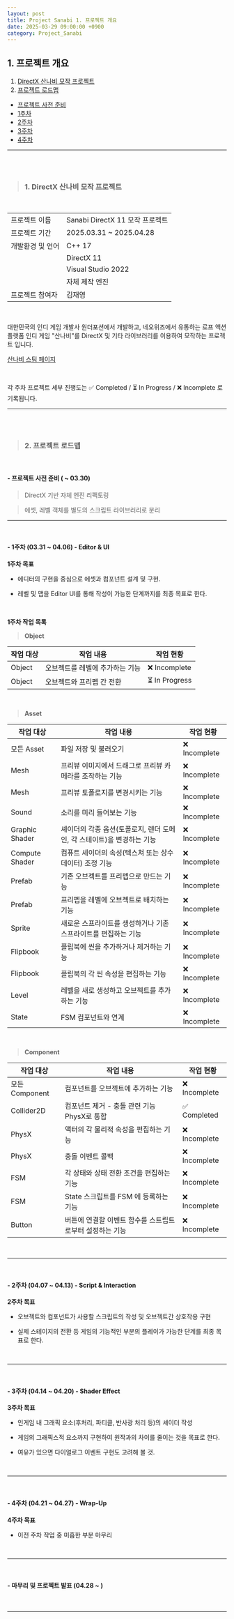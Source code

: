 ```yaml
---
layout: post
title: Project Sanabi 1. 프로젝트 개요
date: 2025-03-29 09:00:00 +0900
category: Project_Sanabi
---
```


## 1. 프로젝트 개요

1. [DirectX 산나비 모작 프로젝트](#1-directx-산나비-모작-프로젝트)
2. [프로젝트 로드맵](#2-프로젝트-로드맵)
  - [프로젝트 사전 준비](#--프로젝트-사전-준비---0330)
  - [1주차](#--1주차-0331--0406---editor--ui)
  - [2주차](#--2주차-0407--0413---script--interaction)
  - [3주차](#--3주차-0414--0420---shader-effect)
  - [4주차](#--4주차-0421--0427---wrap-up)

---

<br><br>

>### 1. DirectX 산나비 모작 프로젝트

<br>

|||
|---|---|
|프로젝트 이름|Sanabi DirectX 11 모작 프로젝트|
|프로젝트 기간|2025.03.31 ~ 2025.04.28|
|개발환경 및 언어|C++ 17|
||DirectX 11|
||Visual Studio 2022|
||자체 제작 엔진|
|프로젝트 참여자|김재영|

<br>

대한민국의 인디 게임 개발사 원더포션에서 개발하고, 네오위즈에서 유통하는 로프 액션 플랫폼 인디 게임 "산나비"를 DirectX 및 기타 라이브러리를 이용하여 모작하는 프로젝트 입니다.

[산나비 스팀 페이지](https://store.steampowered.com/app/1562700/_/)


<br>

각 주차 프로젝트 세부 진행도는 ✅ Completed / ⏳ In Progress / ❌ Incomplete 로 기록됩니다.

---

<br><br>

>### 2. 프로젝트 로드맵

<br>

#### - 프로젝트 사전 준비 ( ~ 03.30)

> DirectX 기반 자체 엔진 리팩토링

> 에셋, 레벨 객체를 별도의 스크립트 라이브러리로 분리


---

<br>

#### - 1주차 (03.31 ~ 04.06) - Editor & UI

**1주차 목표**

- 에디터의 구현을 중심으로 에셋과 컴포넌트 설계 및 구현.

- 레벨 및 맵을 Editor UI를 통해 작성이 가능한 단계까지를 최종 목표로 한다.


<br>

**1주차 작업 목록**

> **Object**

|작업 대상|작업 내용|작업 현황|
|---|---|---|
|Object|오브젝트를 레벨에 추가하는 기능|❌ Incomplete|
|Object|오브젝트와 프리펩 간 전환|⏳ In Progress|

<br>

> **Asset**

|작업 대상|작업 내용|작업 현황|
|---|---|---|
|모든 Asset|파일 저장 및 불러오기|❌ Incomplete|
|Mesh|프리뷰 이미지에서 드래그로 프리뷰 카메라를 조작하는 기능|❌ Incomplete|
|Mesh|프리뷰 토폴로지를 변경시키는 기능|❌ Incomplete|
|Sound|소리를 미리 들어보는 기능|❌ Incomplete|
|Graphic Shader|셰이더의 각종 옵션(토폴로지, 렌더 도메인, 각 스테이트)을 변경하는 기능|❌ Incomplete|
|Compute Shader|컴퓨트 셰이더의 속성(텍스쳐 또는 상수 데이터) 조정 기능|❌ Incomplete|
|Prefab|기존 오브젝트를 프리펩으로 만드는 기능|❌ Incomplete|
|Prefab|프리펩을 레벨에 오브젝트로 배치하는 기능|❌ Incomplete|
|Sprite|새로운 스프라이트를 생성하거나 기존 스프라이트를 편집하는 기능|❌ Incomplete|
|Flipbook|플립북에 씬을 추가하거나 제거하는 기능|❌ Incomplete|
|Flipbook|플립북의 각 씬 속성을 편집하는 기능|❌ Incomplete|
|Level|레벨을 새로 생성하고 오브젝트를 추가하는 기능|❌ Incomplete|
|State|FSM 컴포넌트와 연계|❌ Incomplete|

<br>

> **Component**

|작업 대상|작업 내용|작업 현황|
|---|---|---|
|모든 Component|컴포넌트를 오브젝트에 추가하는 기능|❌ Incomplete|
|Collider2D|컴포넌트 제거 - 충돌 관련 기능 PhysX로 통합|✅ Completed|
|PhysX|액터의 각 물리적 속성을 편집하는 기능|❌ Incomplete|
|PhysX|충돌 이벤트 콜백|❌ Incomplete|
|FSM|각 상태와 상태 전환 조건을 편집하는 기능|❌ Incomplete|
|FSM|State 스크립트를 FSM 에 등록하는 기능|❌ Incomplete|
|Button|버튼에 연결할 이벤트 함수를 스트립트로부터 설정하는 기능|❌ Incomplete|

<br>

---

<br>

#### - 2주차 (04.07 ~ 04.13) - Script & Interaction

**2주차 목표**

- 오브젝트와 컴포넌트가 사용할 스크립트의 작성 및 오브젝트간 상호작용 구현

- 실제 스테이지의 전환 등 게임의 기능적인 부분의 플레이가 가능한 단계를 최종 목표로 한다.


<br>


---

<br>

#### - 3주차 (04.14 ~ 04.20) - Shader Effect

**3주차 목표**

- 인게임 내 그래픽 요소(후처리, 파티클, 반사광 처리 등)의 셰이더 작성

- 게임의 그래픽스적 요소까지 구현하여 원작과의 차이를 줄이는 것을 목표로 한다.

- 여유가 있으면 다이얼로그 이벤트 구현도 고려해 볼 것.


<br>

---

<br>

#### - 4주차 (04.21 ~ 04.27) - Wrap-Up

**4주차 목표**

- 이전 주차 작업 중 미흡한 부분 마무리



<br>

---

<br>

#### - 마무리 및 프로젝트 발표 (04.28 ~ )


<br>

---